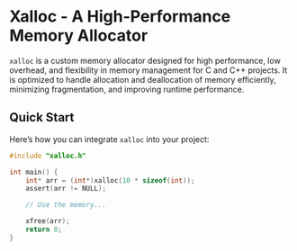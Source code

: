 # Xalloc - A High-Performance Memory Allocator

`xalloc` is a custom memory allocator designed for high performance, low overhead, and flexibility in memory management for C and C++ projects. It is optimized to handle allocation and deallocation of memory efficiently, minimizing fragmentation, and improving runtime performance.

## Quick Start

Here’s how you can integrate `xalloc` into your project:

```c
#include "xalloc.h"

int main() {
    int* arr = (int*)xalloc(10 * sizeof(int));
    assert(arr != NULL);

    // Use the memory...

    xfree(arr);
    return 0;
}
```
